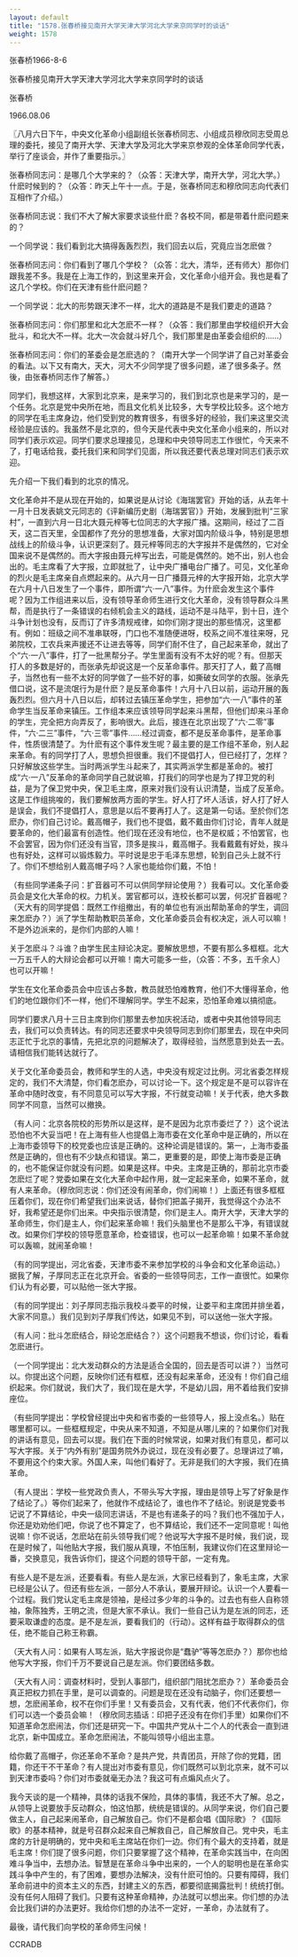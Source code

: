 ```yaml
---
layout: default
title: "1578.张春桥接见南开大学天津大学河北大学来京同学时的谈话"
weight: 1578
---
```


张春桥1966-8-6

张春桥接见南开大学天津大学河北大学来京同学时的谈话

张春桥

1966.08.06

〖八月六日下午，中央文化革命小组副组长张春桥同志、小组成员穆欣同志受周总理的委托，接见了南开大学、天津大学及河北大学来京参观的全体革命同学代表，举行了座谈会，并作了重要指示。〗

张春桥同志问：是哪几个大学来的？（众答：天津大学，南开大学，河北大学。）什麽时候到的？（众答：昨天上午十一点。于是，张春桥同志和穆欣同志向代表们互相作了介绍。）

张春桥同志说：我们不大了解大家要求谈些什麽？各校不同，都是带着什麽问题来的？

一个同学说：我们看到北大搞得轰轰烈烈，我们回去以后，究竟应当怎麽做？

张春桥同志问：你们看到了哪几个学校？（众答：北大，清华，还有师大）那你们跟我差不多。我是在上海工作的，到这里来开会，文化革命小组开会。我也是看了这几个学校。你们在天津有些什麽问题？

一个同学说：北大的形势跟天津不一样，北大的道路是不是我们要走的道路？

张春桥同志问：你们那里和北大怎麽不一样？（众答：我们那里由学校组织开大会批斗，和北大不一样。北大一次会就斗好几个，我们那里是由革委会组织的……）

张春桥同志问：你们的革委会是怎麽选的？（南开大学一个同学讲了自己对革委会的看法。以下又有南大，天大，河大不少同学提了很多问题，递了很多条子。然後，由张春桥同志作了解答。）

同学们，我想这样，大家到北京来，是来学习的，我们到北京也是来学习的，是一个任务。北京是党中央所在地，而且文化机关比较多，大专学校比较多。这个地方的同学在毛主席身边，他们受到党的教育很多，有很多好的经验，我们来这里交流经验是应该的。我虽然不是北京的，但今天是代表中央文化革命小组来的，所以对同学们表示欢迎。同学们要求总理接见，总理和中央领导同志工作很忙，今天来不了，打电话给我，委托我们来和同学们见面，所以我还要代表总理对同志们表示欢迎。

先介绍一下我们看到的北京的情况。

文化革命并不是从现在开始的，如果说是从讨论《海瑞罢官》开始的话，从去年十一月十日发表姚文元同志的《评新编历史剧（海瑞罢官）》开始，发展到批判“三家村”，一直到六月一日北大聂元梓等七位同志的大字报广播。这期间，经过了二百天，这二百天里，全国都作了充分的思想准备，大家对国内阶级斗争，特别是思想战线上的阶级斗争，认识更深刻了。聂元梓等同志的大字报并不是偶然的，它对全国来说不是偶然的。而大字报由聂元梓写出去，可能是偶然的。她不出，别人也会出的。毛主席看了大字报，立即就批了，让中央广播电台广播了。可见，文化革命的烈火是毛主席亲自点燃起来的。从六月一日广播聂元梓的大字报开始，北京大学在六月十八日发生了一个事件，即所谓“六·一八”事件。为什麽会发生这个事件呢？因为工作组进来以后，没有领导革命师生进行文化大革命，没有领导群众斗黑帮，而是执行了一条错误的右倾机会主义的路线，运动不是斗陆平，到十日，连个斗争计划也没有，反而订了许多清规戒律，如你们刚才提出的那些情况，这里都有。例如：班级之间不准串联呀，门口也不准随便进呀，校系之间不准往来呀，兄弟院校，工农兵来声援还不让进去等等，同学们耐不住了，自己起来革命，就出了个“六·一八”事件，打了一批黑帮分子。学生里面有没有不太好的呢？有。但那天打人的多数是好的，而张承先却说这是一个反革命事件。那天打了人，戴了高帽子，当然也有一些不太好的同学做了一些不好的事，如撕破女同学的衣服。张承先借口说，这不是流氓行为是什麽？是反革命事件！六月十八日以前，运动开展的轰轰烈烈。但六月十八日以后，却转过去镇压革命学生，把参加“六·一八”事件的革命学生当反革命来镇压。工作组本来应该领导同学起来斗黑帮，但他们却来斗革命的学生，完全把方向弄反了，影响很大。此后，接连在北京出现了“六·二零”事件，“六·二三”事件，“六·三零”事件……经过调查，都不是反革命事件，是革命事件，性质很清楚了。为什麽有这个事件发生呢？最主要的是工作组不革命，别人起来革命。有的同学打了人，思想负担很重。我们不提倡打人，但已经打了，怎样？只好解放这些学生。当时两派学生斗起来了，其实两派学生都是革命的。被打成“六·一八”反革命的革命同学自己就说嘛，打我们的同学也是为了捍卫党的利益，是为了保卫党中央，保卫毛主席，原来对我们没有认识清楚，当成了反革命。这是工作组挑唆的，我们要解放两方面的学生。好人打了坏人活该，好人打了好人是误会，我们不提倡打人，意思是以后不要再打人了。这是第一句话。至於你们怎麽办，你们自己讨论。戴高帽子，我们也不提倡，戴不戴由你们讨论，青年人就是要革命的，他们最富有创造性。他们现在还没有地位，也不是权威；不怕罢官，也不会罢官，因为你们还没有当官，顶多是挨斗，戴高帽子。我看戴戴有好处，挨斗也有好处，这样可以锻炼毅力。平时说是忠于毛泽东思想，轮到自己头上就不行了。你们不想给别人戴高帽子吗？人家也能给你们戴，不怕！

（有些同学递条子问：扩音器可不可以供同学辩论使用？）我看可以。文化革命委员会是文化大革命的权。力机关。罢官都可以，连校长都可以罢，何况扩音器呢？（天大有的同学提倡：既然工作组撤出，有的单位也有派出帮助革命的学生，调回来怎麽办？）派了学生帮助教职员革命，文化革命委员会有权决定，派人可以嘛！不是外边派来的，是你们内部的人嘛！

关于怎麽斗？斗谁？由学生民主辩论决定。要解放思想，不要有那么多框框。北大一万五千人的大辩论会都可以开嘛！南大可能多一些，（众答：不多，五千余人）也可以开嘛！

学生在文化革命委员会中应该占多数，教员就恐怕难教育，他们不大懂得革命，他们的地位跟你们不一样，他们不理解同学。学生不起来，恐怕革命难以搞彻底。

同学们要求八月十三日主席到你们那里去参加庆祝活动，或者中央其他领导同志去，我们可以负责转达。有的同志还要求中央领导同志到你们那里去，现在中央同志正忙于北京的事情，先把北京的问题解决了，取得经验，当然愿意到处去一去。请相信我们能转达就行了。

关于文化革命委员会，教师和学生的人选，中央没有规定过比例。河北省委怎样规定的，我们不大清楚，你们看怎麽办，可以讨论一下。这个规定是不是可以容许在革命中随时改变，有不同意见可以写大字报，不行就变动嘛！关于代表，绝大多数同学不同意，当然可以撤换。

（有人问：北京各院校的形势所以是这样，是不是因为北京市委烂了？）这个说法恐怕也不大妥当吧！在上海有些人也提倡上海市委在文化革命中是正确的，所以在上海市委领导下的校党委也应该是正确的。这种论调是错误的。第一，上海市委虽然是正确的，但也有不少缺点和错误。第二，更重要的是，即使上海市委是正确的，也不能保证你就没有问题。如果是这样。中央。主席是正确的，那前北京市委怎麽烂了呢？党委如果在文化大革命中起作用，就一定起来革命，如果不革命，就有人来革命。（穆欣同志说：你们还没有闹革命，你们闹嘛！）上面还有很多框框压着你们，现在你们希望我们出来说话，替你们把盖子揭开，我觉得这个办法不好，我希望还是你们出来。中央指示很清楚，你们是主人。南开大学，天津大学的革命师生，你们是主人，你们起来革命嘛！我们头脑里也不是那么干净，有错误就改。如果你们学校的领导愿意革命，检查错误，也可以一起革命嘛！如果不革命就可以轰嘛，就闹革命嘛！

（有的同学提出，河北省委，天津市委不来参加学校的斗争会和文化革命运动。）据我了解，子厚同志正在北京开会。省委的一些领导同志，工作一直很忙。如果你们认为有必要，可以贴他一张大字报。

（有的同学提出：刘子厚同志指示我校斗娄平的时候，让娄平和主席团并排坐着，大家不同意。）我们见到刘子厚我们传达，如果见不到，可以送他一张大字报。

（有人问：批斗怎麽结合，辩论怎麽结合？）这个问题我不想谈，你们讨论，看看怎麽进行。

（一个同学提出：北大发动群众的方法是适合全国的，回去是否可以讲？）当然可以。你提出这个问题，反映你们还有框框，还没有起来革命，还没有！你们自己组织起来。你们就说，我们大了，我们现在是大学，不是幼儿园，用不着给我们安排座位。

（有些同学提出：学校曾经提出中央和省市委的一些领导人，报上没点名。）贴在哪里都可以。一些框框规定，中央从来不知道，不知是从哪儿来的？如果你们对我的讲话有意见，回去可以提。我们在下面的时候常说，如果对我们有意见，都可以写大字报。关于“内外有别”是国务院外办说过，现在没有必要了。总理讲过了嘛，不要用这个约束大家。外国人来，叫他们看好了。无非是我们的大字报，我们在搞革命。

（有人提出：学校一些党政负责人，不带头写大字报，理由是领导上写了好象是作了结论了。）等你们起来了，他就作不成结论了，谁也作不了结论。别说是党委书记说了不算结论，中央一级同志讲话，不是也有递条子的吗？我们也不强加于人，你还是劝劝他们吧，你说了也不算定了，也不算结论，我们还不一定同意呢！叫他说嘛！你不说话，怎麽站在前头领导我们呢？他说写大字报不是时候，我们说，现在是时候了，叫他贴大字报，我们服从真理，不怕压制，我建议你们在这里辩论一番，交换意见，我告诉你们，提这个问题的领导干部，一定有鬼。

有些人是不是左派，还要看看。有些人是左派，大家已经看到了，象毛主席，大家已经是公认了。但还有些左派，一部分人不承认，要展开辩论。认识一个人要看一个过程。我们党认定毛主席是领袖，是经过多少年的斗争的。过去也有些人自称领袖，象陈独秀，王明之流，但是大家不承认。我们一些自己认为是左派的同志，还要采取谦虚的态度。是不是左派，要看我们的（行动）。这样有益于取得群众的信任，绝不能自己称王称霸。

（天大有人问：如果有人骂左派，贴大字报说你是“蠢驴”等等怎麽办？）那你也给他写大字报，你们千万不要说自己是左派。你们要团结多数。

（天大有人问：调查材料时，受到人事部门，组织部门阻扰怎麽办？）革命委员会真正把权力抓在手里，是可以调查的。问题是现在还没有动脑子，你们还要想一想，怎麽闹革命，权不在你们手里！又有委员会，又有代表，他们不代表你们，你们可以选一个委员会嘛！（穆欣同志插话：印把子还没有在你们手里）如果你们不知道革命怎麽闹法，你们还是研究一下。中国共产党从十二个人的代表会一直到进北京，新中国成立。革命怎麽闹法，不能叫领导小组出主意。

给你戴了高帽子，你还革命不革命？是共产党，共青团员，开除了你的党籍，团籍，你还干不干革命？有人提出对市委有意见，你们既然可以到北京来，就不可以到天津市委吗？你们对市委就毫无办法？我这可有点煽风点火了。

我今天谈的是一个精神，具体的话我不保险，具体的事情，我还不大了解。总之，从领导上说要放手反动群众，怕这怕那，统统是错误的。从同学来说，你们自己要做主人，自己起来闹革命，自己解放自己。你们不是都会唱《国际歌》？《国际歌》的基本精神，就是号召群众起来自己解救自己，自己解放自己。党中央，毛主席的方针是明确的，党中央和毛主席站在你们一边。你们有个最大的支持着，就是毛主席！你们提了很多问题，你们只要掌握了这个精神，在革命实践当中，在向困难斗争当中，去想办法。智慧是在革命斗争中出来的，一个人的聪明也是在革命实践斗争中产生的，有了困难，要想办法解决，没有什麽可怕的。只要有障碍，我们革命前进中的资本主义的东西，封建主义的东西，都要彻底揭露批判！统统打倒。没有任何人阻碍了我们。只要有这种革命精神，办法就可以想出来。你们想的办法会比我们讲的办法更好。我给你们想的办法不一定好，一革命，办法就有了。

最後，请代我们向学校的革命师生问候！

CCRADB

